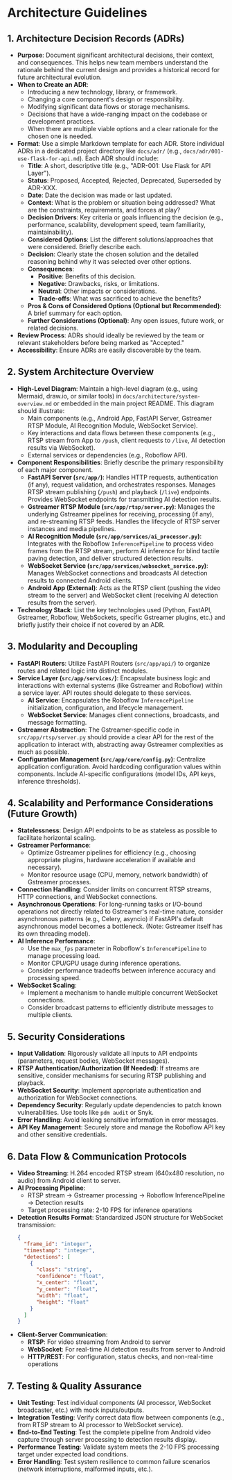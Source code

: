 # Architecture Guidelines

## 1. Architecture Decision Records (ADRs)

- **Purpose**: Document significant architectural decisions, their context, and consequences. This helps new team members understand the rationale behind the current design and provides a historical record for future architectural evolution.
- **When to Create an ADR**:
    - Introducing a new technology, library, or framework.
    - Changing a core component's design or responsibility.
    - Modifying significant data flows or storage mechanisms.
    - Decisions that have a wide-ranging impact on the codebase or development practices.
    - When there are multiple viable options and a clear rationale for the chosen one is needed.
- **Format**: Use a simple Markdown template for each ADR. Store individual ADRs in a dedicated project directory like `docs/adr/` (e.g., `docs/adr/001-use-flask-for-api.md`). Each ADR should include:
    - **Title**: A short, descriptive title (e.g., "ADR-001: Use Flask for API Layer").
    - **Status**: Proposed, Accepted, Rejected, Deprecated, Superseded by ADR-XXX.
    - **Date**: Date the decision was made or last updated.
    - **Context**: What is the problem or situation being addressed? What are the constraints, requirements, and forces at play?
    - **Decision Drivers**: Key criteria or goals influencing the decision (e.g., performance, scalability, development speed, team familiarity, maintainability).
    - **Considered Options**: List the different solutions/approaches that were considered. Briefly describe each.
    - **Decision**: Clearly state the chosen solution and the detailed reasoning behind why it was selected over other options.
    - **Consequences**:
        - **Positive**: Benefits of this decision.
        - **Negative**: Drawbacks, risks, or limitations.
        - **Neutral**: Other impacts or considerations.
        - **Trade-offs**: What was sacrificed to achieve the benefits?
    - **Pros & Cons of Considered Options (Optional but Recommended)**: A brief summary for each option.
    - **Further Considerations (Optional)**: Any open issues, future work, or related decisions.
- **Review Process**: ADRs should ideally be reviewed by the team or relevant stakeholders before being marked as "Accepted."
- **Accessibility**: Ensure ADRs are easily discoverable by the team.

## 2. System Architecture Overview

- **High-Level Diagram**: Maintain a high-level diagram (e.g., using Mermaid, draw.io, or similar tools) in `docs/architecture/system-overview.md` or embedded in the main project README. This diagram should illustrate:
    - Main components (e.g., Android App, FastAPI Server, Gstreamer RTSP Module, AI Recognition Module, WebSocket Service).
    - Key interactions and data flows between these components (e.g., RTSP stream from App to `/push`, client requests to `/live`, AI detection results via WebSocket).
    - External services or dependencies (e.g., Roboflow API).
- **Component Responsibilities**: Briefly describe the primary responsibility of each major component.
    - **FastAPI Server (`src/app/`)**: Handles HTTP requests, authentication (if any), request validation, and orchestrates responses. Manages RTSP stream publishing (`/push`) and playback (`/live`) endpoints. Provides WebSocket endpoints for transmitting AI detection results.
    - **Gstreamer RTSP Module (`src/app/rtsp/server.py`)**: Manages the underlying Gstreamer pipelines for receiving, processing (if any), and re-streaming RTSP feeds. Handles the lifecycle of RTSP server instances and media pipelines.
    - **AI Recognition Module (`src/app/services/ai_processor.py`)**: Integrates with the Roboflow `InferencePipeline` to process video frames from the RTSP stream, perform AI inference for blind tactile paving detection, and deliver structured detection results.
    - **WebSocket Service (`src/app/services/websocket_service.py`)**: Manages WebSocket connections and broadcasts AI detection results to connected Android clients.
    - **Android App (External)**: Acts as the RTSP client (pushing the video stream to the server) and WebSocket client (receiving AI detection results from the server).
- **Technology Stack**: List the key technologies used (Python, FastAPI, Gstreamer, Roboflow, WebSockets, specific Gstreamer plugins, etc.) and briefly justify their choice if not covered by an ADR.

## 3. Modularity and Decoupling

- **FastAPI Routers**: Utilize FastAPI Routers (`src/app/api/`) to organize routes and related logic into distinct modules.
- **Service Layer (`src/app/services/`)**: Encapsulate business logic and interactions with external systems (like Gstreamer and Roboflow) within a service layer. API routes should delegate to these services.
    - **AI Service**: Encapsulates the Roboflow `InferencePipeline` initialization, configuration, and lifecycle management.
    - **WebSocket Service**: Manages client connections, broadcasts, and message formatting.
- **Gstreamer Abstraction**: The Gstreamer-specific code in `src/app/rtsp/server.py` should provide a clear API for the rest of the application to interact with, abstracting away Gstreamer complexities as much as possible.
- **Configuration Management (`src/app/core/config.py`)**: Centralize application configuration. Avoid hardcoding configuration values within components. Include AI-specific configurations (model IDs, API keys, inference thresholds).

## 4. Scalability and Performance Considerations (Future Growth)

- **Statelessness**: Design API endpoints to be as stateless as possible to facilitate horizontal scaling.
- **Gstreamer Performance**:
    - Optimize Gstreamer pipelines for efficiency (e.g., choosing appropriate plugins, hardware acceleration if available and necessary).
    - Monitor resource usage (CPU, memory, network bandwidth) of Gstreamer processes.
- **Connection Handling**: Consider limits on concurrent RTSP streams, HTTP connections, and WebSocket connections.
- **Asynchronous Operations**: For long-running tasks or I/O-bound operations not directly related to Gstreamer's real-time nature, consider asynchronous patterns (e.g., Celery, asyncio) if FastAPI's default asynchronous model becomes a bottleneck. (Note: Gstreamer itself has its own threading model).
- **AI Inference Performance**:
    - Use the `max_fps` parameter in Roboflow's `InferencePipeline` to manage processing load.
    - Monitor CPU/GPU usage during inference operations.
    - Consider performance tradeoffs between inference accuracy and processing speed.
- **WebSocket Scaling**:
    - Implement a mechanism to handle multiple concurrent WebSocket connections.
    - Consider broadcast patterns to efficiently distribute messages to multiple clients.

## 5. Security Considerations

- **Input Validation**: Rigorously validate all inputs to API endpoints (parameters, request bodies, WebSocket messages).
- **RTSP Authentication/Authorization (If Needed)**: If streams are sensitive, consider mechanisms for securing RTSP publishing and playback.
- **WebSocket Security**: Implement appropriate authentication and authorization for WebSocket connections.
- **Dependency Security**: Regularly update dependencies to patch known vulnerabilities. Use tools like `pdm audit` or Snyk.
- **Error Handling**: Avoid leaking sensitive information in error messages.
- **API Key Management**: Securely store and manage the Roboflow API key and other sensitive credentials.

## 6. Data Flow & Communication Protocols

- **Video Streaming**: H.264 encoded RTSP stream (640x480 resolution, no audio) from Android client to server.
- **AI Processing Pipeline**:
    - RTSP stream → Gstreamer processing → Roboflow InferencePipeline → Detection results
    - Target processing rate: 2-10 FPS for inference operations
- **Detection Results Format**: Standardized JSON structure for WebSocket transmission:
  ```json
  {
    "frame_id": "integer",
    "timestamp": "integer",
    "detections": [
      {
        "class": "string",
        "confidence": "float",
        "x_center": "float",
        "y_center": "float",
        "width": "float",
        "height": "float"
      }
    ]
  }
  ```
- **Client-Server Communication**:
    - **RTSP**: For video streaming from Android to server
    - **WebSocket**: For real-time AI detection results from server to Android
    - **HTTP/REST**: For configuration, status checks, and non-real-time operations

## 7. Testing & Quality Assurance

- **Unit Testing**: Test individual components (AI processor, WebSocket broadcaster, etc.) with mock inputs/outputs.
- **Integration Testing**: Verify correct data flow between components (e.g., from RTSP stream to AI processor to WebSocket service).
- **End-to-End Testing**: Test the complete pipeline from Android video capture through server processing to detection results display.
- **Performance Testing**: Validate system meets the 2-10 FPS processing target under expected load conditions.
- **Error Handling**: Test system resilience to common failure scenarios (network interruptions, malformed inputs, etc.).
